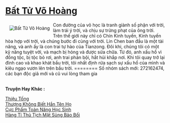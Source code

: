 <a href="https://truyenwiki.net/bat-tu-vo-hoang.35463/" title="Bất Tử Võ Hoàng"><h1>Bất Tử Võ Hoàng</h1></a><div style="display:table"><img align="right" style="float: left; padding: 10px;" src="https://truyenwiki.net/a/img/str/src/35463.jpg" alt="Bất Tử Võ Hoàng">Con đường của võ học là tranh giành số phận với trời, làm trái ý trời, và chịu sự trừng phạt của ông trời. Trên thế giới này chỉ có Chín Kinh tuyến, Kinh tuyến hòa hợp với trời, và chúng bước đi cùng với trời. Lin Chen ban đầu là một tài năng, và anh ấy là con trai tự hào của Tianzong. Đôi khi, chúng tôi có một kỹ năng tuyệt vời, và mạch bị hỏng và được sửa chữa. Từ đó, anh xấu hổ vì đồng tộc, bị tộc bỏ rơi, anh trai phản bội, hắt hủi khắp nơi. Khi tôi quay trở lại đỉnh cao và khao khát bầu trời, tôi nhất định rửa sạch sự xấu hổ của mình và kiêu ngạo vươn lên trên bầu trời. ======== Số nhóm sách mới: 272162474, các bạn độc giả mới và cũ vui lòng tham gia</div><p><br><b>Truyện Hay Khác :</b></p><a href="https://truyenwiki.net/thieu-tong.36211/" alt="Thiệu Tống">Thiệu Tống</a><br/><a href="https://github.com/nownovels/wikidich/tree/master/truyenhay/35544" alt="Thượng Không Biết Hắn Tên Họ">Thượng Không Biết Hắn Tên Họ</a><br/><a href="https://github.com/nownovels/wikidich/tree/master/truyenhay/35323" alt="Cực Phẩm Toàn Năng Học Sinh">Cực Phẩm Toàn Năng Học Sinh</a><br/><a href="https://github.com/nownovels/wikidich/tree/master/truyenhay/37062" alt="Hàng Tỉ Thủ Tịch Mật Sủng Bảo Bối">Hàng Tỉ Thủ Tịch Mật Sủng Bảo Bối</a><br/>